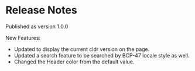 Release Notes 
============================

Published as version 1.0.0

New Features:
* Updated to display the current cldr version on the page.
* Updated a search feature to be searched by BCP-47 locale style as well.
* Changed the Header color from the default value.